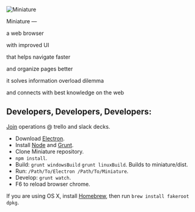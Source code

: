 ![Miniature](https://i.imgur.com/9Rshss4.png)


Miniature —

a web browser

with improved UI

that helps navigate faster

and organize pages better

it solves information overload dilemma

and connects with best knowledge on the web



Developers, Developers, Developers:
------

[Join](mailto:doreminiature@gmail.com?subject=Joining%20Miniature%20development&body=Applying%20for%20trello%20and%20slack%20invitations.) operations @ trello and slack decks.

* Download [Electron](https://github.com/electron/electron/releases).
* Install [Node](https://nodejs.org) and [Grunt](http://gruntjs.com).
* Clone Miniature repository.
* `npm install`.
* Build: `grunt windowsBuild` `grunt linuxBuild`. Builds to miniature/dist.
* Run: `/Path/To/Electron /Path/To/Miniature`.
* Develop: `grunt watch`.
* F6 to reload browser chrome.

If you are using OS X, install [Homebrew](http://brew.sh), then run `brew install fakeroot dpkg`.